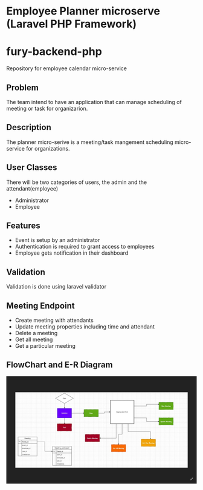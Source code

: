 #  Employee Planner microserve (Laravel PHP Framework)
# fury-backend-php
Repository for employee calendar micro-service

## Problem
The team intend to have an application that can manage scheduling of meeting or task for organizarion.

## Description
The planner micro-serive is a meeting/task mangement scheduling micro-service for organizations.

## User Classes
There will be two categories of users, the admin and the attendant(employee)
* Administrator
* Employee

## Features
* Event is setup by an administrator
* Authentication is required to grant access to employees
* Employee gets notification in their dashboard

## Validation
Validation is done using laravel validator

## Meeting Endpoint
* Create meeting with attendants
* Update meeting properties including time and attendant
* Delete a meeting
* Get all meeting
* Get a particular meeting 

## FlowChart and E-R Diagram
![](2020-06-12-17-35-41.png)
